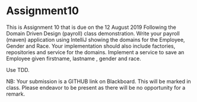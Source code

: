 # Assignment10
This is Assignment 10 that is due on the 12 August 2019
Following the Domain Driven Design (payroll) class demonstration. 
Write your payroll (maven) application using IntelliJ showing the domains for the Employee, Gender and Race. 
Your implementation should also include factories, repositories and service for the domains. 
Implement a service to save an Employee given firstname, lastname , gender and race.

Use TDD.

NB: Your submission is a GITHUB link on Blackboard. 
This will be marked in class. Please endeavor to be present as there will be no opportunity for a remark.
